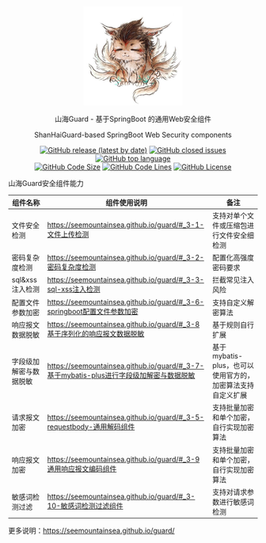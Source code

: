 <div align="center">
  <p>
    <img src="logo.jpg"  height="200px" />
  </p>
  <p>山海Guard - 基于SpringBoot 的通用Web安全组件</p>
  <p>ShanHaiGuard-based SpringBoot Web Security components</p>
  <p>
    <a href="https://github.com/SeeMountainSea/shanhai-guard-spring-boot-starter/releases/latest"><img alt="GitHub release (latest by date)" src="https://img.shields.io/github/v/release/SeeMountainSea/shanhai-guard-spring-boot-starter"/></a>
    <a href="https://github.com/SeeMountainSea/shanhai-guard-spring-boot-starter/issues"><img alt="GitHub closed issues" src="https://img.shields.io/github/issues/SeeMountainSea/shanhai-guard-spring-boot-starter?color=009688"/></a>
    <a href="https://github.com/topics/java"><img alt="GitHub top language" src="https://img.shields.io/github/languages/top/SeeMountainSea/shanhai-guard-spring-boot-starter?color=eb8031"/></a>
    <br>
    <a href="https://github.com/SeeMountainSea/shanhai-guard-spring-boot-starter/find/master"><img alt="GitHub Code Size" src="https://img.shields.io/github/languages/code-size/SeeMountainSea/shanhai-guard-spring-boot-starter?color=795548"/></a>
    <a href="https://github.com/SeeMountainSea/shanhai-guard-spring-boot-starter/find/master"><img alt="GitHub Code Lines" src="https://img.shields.io/tokei/lines/github/SeeMountainSea/shanhai-guard-spring-boot-starter?color=37474F"/></a>
    <a href="https://github.com/SeeMountainSea/shanhai-guard-spring-boot-starter/blob/master/LICENSE"><img alt="GitHub License" src="https://img.shields.io/github/license/SeeMountainSea/shanhai-guard-spring-boot-starter?color=534BAE"/></a>
  </p>
</div>
山海Guard安全组件能力

| 组件名称               | 组件使用说明                                                 | 备注                                                       |
| ---------------------- | ------------------------------------------------------------ | ---------------------------------------------------------- |
| 文件安全检测           | https://seemountainsea.github.io/guard/#_3-1-文件上传检测    | 支持对单个文件或压缩包进行文件安全细检测                   |
| 密码复杂度检测         | https://seemountainsea.github.io/guard/#_3-2-密码复杂度检测  | 配置化高强度密码要求                                       |
| sql&xss注入检测        | https://seemountainsea.github.io/guard/#_3-3-sql-xss注入检测 | 拦截常见注入风险                                           |
| 配置文件参数加密       | https://seemountainsea.github.io/guard/#_3-6-springboot配置文件参数加密 | 支持自定义解密算法                                         |
| 响应报文数据脱敏       | https://seemountainsea.github.io/guard/#_3-8基于序列化的响应报文数据脱敏 | 基于规则自行扩展                                           |
| 字段级加解密与数据脱敏 | https://seemountainsea.github.io/guard/#_3-7-基于mybatis-plus进行字段级加解密与数据脱敏 | 基于mybatis-plus，也可以使用官方的，加密算法支持自定义扩展 |
| 请求报文加密           | https://seemountainsea.github.io/guard/#_3-5-requestbody-通用解码组件 | 支持批量加密和单个加密，自行实现加密算法                   |
| 响应报文加密           | https://seemountainsea.github.io/guard/#_3-9通用响应报文编码组件 | 支持批量加密和单个加密，自行实现加密算法                   |
| 敏感词检测过滤         | https://seemountainsea.github.io/guard/#_3-10-敏感词检测过滤组件 | 支持对请求参数进行敏感词检测                               |

更多说明：https://seemountainsea.github.io/guard/

